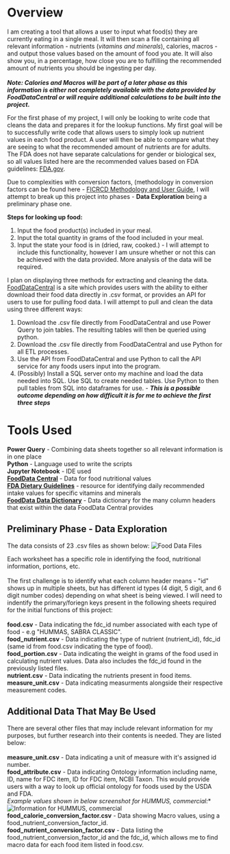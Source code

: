 # Overview
I am creating a tool that allows a user to input what food(s) they are currently eating in a single meal. It will then scan a file containing all relevant information - nutrients (*vitamins and minerals*), calories, macros - and output those values based on the amount of food you ate. It will also show you, in a percentage, how close you are to fulfilling the recommended amount of nutrients you should be ingesting per day. <br><br>***Note: Calories and Macros will be part of a later phase as this information is either not completely available with the data provided by FoodDataCentral or will require additional calculations to be built into the project.***

For the first phase of my project, I will only be looking to write code that cleans the data and prepares it for the lookup functions. My first goal will be to successfully write code that allows users to simply look up nutrient values in each food product. A user will then be able to compare what they are seeing to what the recommended amount of nutrients are for adults. The FDA does not have separate calculations for gender or biological sex, so all values listed here are the recommended values based on FDA guidelines: [FDA.gov](https://www.fda.gov/food/nutrition-facts-label/daily-value-nutrition-and-supplement-facts-labels). 

Due to complexities with conversion factors, (methodology in conversion factors can be found here - [FICRCD Methodology and User Guide](https://www.ars.usda.gov/ARSUserFiles/80400530/pdf/ficrcd/FICRCD%20Methodology%20and%20User%20Guide.pdf), I will attempt to break up this project into phases - **Data Exploration** being a preliminary phase one. 



**Steps for looking up food:** 
  1. Input the food product(s) included in your meal.
  2. Input the total quantity in grams of the food included in your meal.
  3. Input the state your food is in (dried, raw, cooked.) - I will attempt to include this functionality, however I am unsure whether or not this can be achieved with the data provided. More analysis of the data will be required. 

I plan on displaying three methods for extracting and cleaning the data. [FoodDataCentral](https://fdc.nal.usda.gov/) is a site which provides users with the ability to either download their food data directly in .csv format, or provides an API for users to use for pulling food data. I will attempt to pull and clean the data using three different ways: 
  1. Download the .csv file directly from FoodDataCentral and use Power Query to join tables. The resulting tables will then be queried using python.
  2. Download the .csv file directly from FoodDataCentral and use Python for all ETL processes.
  3. Use the API from FoodDataCentral and use Python to call the API service for any foods users input into the program.
  4. (Possibly) Install a SQL server onto my machine and load the data needed into SQL. Use SQL to create needed tables. Use Python to then pull tables from SQL into dataframes for use.  - ***This is a possible outcome depending on how difficult it is for me to achieve the first three steps***

# Tools Used
**Power Query** - Combining data sheets together so all relevant information is in one place<br>
**Python** - Language used to write the scripts<br>
**Jupyter Notebook** - IDE used <br>
[**FoodData Central**](https://fdc.nal.usda.gov) - Data for food nutritional values<br>
[**FDA Dietary Guidelines**](https://www.fda.gov/food/nutrition-facts-label/daily-value-nutrition-and-supplement-facts-labels) - resource for identifying daily recommended intake values for specific vitamins and minerals<br>
[**FoodData Data Dictionary**](https://fdc.nal.usda.gov/portal-data/external/dataDictionary) - Data dictionary for the many column headers that exist within the data FoodData Central provides


## Preliminary Phase - Data Exploration

The data consists of 23 .csv files as shown below: 
![Food Data Files](https://github.com/dylanvowell/FoodAnalysisTool/assets/95980792/1ea9048b-3378-4630-be39-bb2af3b55dd7)

Each worksheet has a specific role in identifying the food, nutritional information, portions, etc. <br>
<br>
The first challenge is to identify what each column header means - "id" shows up in multiple sheets, but has different id types (4 digit, 5 digit, and 6 digit number codes) depending on what sheet is being viewed. I will need to indentify the primary/foriegn keys present in the following sheets required for the initial functions of this project: <br>
<br>
**food.csv** - Data indicating the fdc_id number associated with each type of food - e.g "HUMMAS, SABRA CLASSIC".
<br>
**food_nutrient.csv** - Data indicating the type of nutrient (nutrient_id), fdc_id (same id from food.csv indicating the type of food).
<br>
**food_portion.csv** - Data indicating the weight in grams of the food used in calculating nutrient values. Data also includes the fdc_id found in the previously listed files. 
<br>
**nutrient.csv** - Data indicating the nutrients present in food items.
<br>
**measure_unit.csv** - Data indicating measurments alongside their respective measurement codes.

## Additional Data That May Be Used

There are several other files that may include relevant information for my purposes, but further research into their contents is needed. They are listed below: 
<br> 
<br>
**measure_unit.csv** - Data indicating a unit of measure with it's assigned id number.
<br>
**food_attribute.csv** - Data indicating Ontology information including name, ID, name for FDC item, ID for FDC item, NCBI Taxon. This would provide users with a way to look up official ontology for foods used by the USDA and FDA. 
<br>
*Example values shown in below screenshot for HUMMUS, commercial:**
<br>
![Information for HUMMUS, commercial](https://github.com/dylanvowell/FoodAnalysisTool/assets/95980792/1404d231-9b6b-45fa-9359-f633b9472f5e)
<br>
**food_calorie_conversion_factor.csv** - Data showing Macro values, using a food_nutrient_conversion_factor_id.
<br>
**food_nutrient_conversion_factor.csv** - Data listing the food_nutrient_conversion_factor_id and the fdc_id, which allows me to find macro data for each food item listed in food.csv. 





